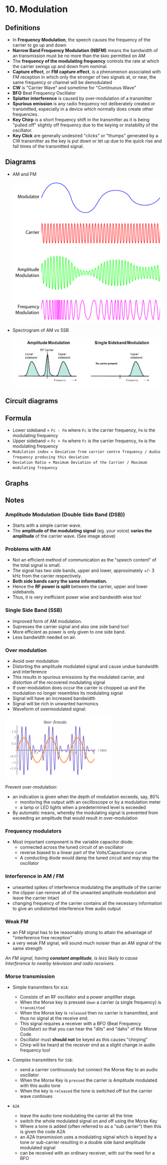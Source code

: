 # 10. Modulation

## Definitions

- In **Frequency Modulation**, the speech causes the frequency of the carrier to go up and down
- **Narrow Band Frequency Modulation (NBFM)** means the bandwidth of an transmission must be no more than the `6kHz` permitted on AM
- The **frequency of the modulating frequency** controls the rate at which the carrier swings up and down from nominal.
- **Capture effect**, or **FM capture effect**, is a phenomenon associated with FM reception in which only the stronger of two signals at, or near, the same frequency or channel will be demodulated
- **CW** is "Carrier Wave" and sometime for "Continuous Wave"
- **BFO** Beat Frequency Oscillator
- **Splatter interference** is caused by over-modulation of a transmitter
- **Spurious emission** is any radio frequency not deliberately created or transmitted, especially in a device which normally does create other frequencies. 
- **Key Chirp** is a short frequency shift in the transmitter as it is being "pulled off" slightly off frequency due to the keying or instability of the oscillator. 
- **Key Click** are generally undesired "clicks" or "thumps" generated by a CW transmitter as the key is put down or let up due to the quick rise and fall times of the transmitted signal.

## Diagrams

- AM and FM

  ![](img/am-fm.gif)

- Spectrogram of AM vs SSB

  ![](img/dsb_ssb_spectrum.jpg)

## Circuit diagrams

## Formula

- Lower sideband = `Fc - Fm` where `Fc` is the carrier frequency, `Fm` is the modulating frequency
- Upper sideband = `Fc + Fm` where `Fc` is the carrier frequency, `Fm` is the modulating frequency
- `Modulation index = Deviation from carrier centre frequency / Audio frequency producing this deviation`
- `Deviation Ratio = Maximum Deviation of the Carrier / Maximum modulating frequency`

## Graphs

## Notes

### Amplitude Modulation (Double Side Band (DSB))
- Starts with a simple carrier wave.
- The **amplitude of the modulating signal** (eg. your voice) **varies the amplitude** of the carrier wave. (See image above)

### Problems with AM

- Not an efficient method of communication as the "speech content" of the total signal is small.
- The signal has two side bands, upper and lower, approximately +/- 3 kHz from the carrier respectively.
- **Both side bands carry the same information.**
- Hence the **RF power is split** between the carrier, upper and lower sidebands.
- Thus, it is very inefficient power wise and bandwidth wise too!

### Single Side Band (SSB)

- Improved form of AM modulation.
- Supresses the carrier signal and also one side band too!
- More efficient as power is only given to one side band.
- Less bandwidth needed on air.


### Over modulation

- Avoid over modulation
- Distorting the amplitude modulated signal and cause undue bandwidth and interference
- This results in spurious emissions by the modulated carrier, and distortion of the recovered modulating signal
- If over-modulation does occur the carrier is chopped up and the modulation no longer resembles its modulating signal
- Signal will have an increased bandwidth
- Signal will be rich in unwanted harmonics
- Waveform of overmodulated signal:

 ![](img/overmodulation_wave.png)

Prevent over-modulation:

- an indication is given when the depth of modulation exceeds, say, 80%
  - monitoring the output with an oscilloscope or by a modulation meter
  - a lamp or LED lights when a predetermined level is exceeded
- By automatic means, whereby the modulating signal is prevented from exceeding an amplitude that would result in over-modulation



### Frequency modulators

- Most important component is the variable capacitor diode:
  - connected across the tuned circuit of an oscillator
  - reverse biased to a linear part of the Volts/Capacitance curve
  - A conducting diode would damp the tuned circuit and may stop the oscillator

### Interference in AM / FM

- unwanted spikes of interference modulating the amplitude of the carrier
- the clipper can remove all of the unwanted amplitude modulation and leave the carrier intact
- changing frequency of the carrier contains all the necessary information to give an undistorted
interference free audio output

### Weak FM

- an FM signal has to be reasonably strong to attain the advantage of "interference free reception"
- a very weak FM signal, will sound much noisier than an AM signal of the same strength

*An FM signal, having **constant amplitude**, is less likely to cause Interference to nearby television and radio receivers.*

### Morse transmission

- Simple transmitters for `A1A`:
  - Consists of an RF oscillator and a power amplifier stage.
  - When the Morse key is pressed `down` a carrier (a single frequency) is `transmitted`
  - When the Morse key is `released` then no carrier is transmitted, and thus no signal at the receive end.
  - This signal requires a receiver with a BFO (Beat Frequency Oscillator) so that you can hear the "dits" and "dahs" of the Morse Code
  - Oscillator must **should not** be keyed as this causes "chirping"
  - Chirp will be heard at the receiver end as a slight change in audio frequency too!
  
- Complex transmitters for `SSB`:
  - send a carrier continuously but connect the Morse Key to an audio oscillator
  - When the Morse Key is `pressed` the carrier is Amplitude modulated with this audio tone
  - When the key is `released` the tone is switched off but the carrier wave continues
- `A2A`
  - leave the audio tone modulating the carrier all the time
  - switch the whole modulated signal on and off using the Morse Key
  - Where a tone is added (often referred to as a "sub carrier") then this is given the code A2A
  - an A2A transmission uses a modulating signal which is keyed by a tone or sub-carrier resulting in a double side band amplitude modulated signal
  - can be received with an ordinary receiver, with out the need for a BFO
